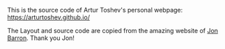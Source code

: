 This is the source code of Artur Toshev's personal webpage: https://arturtoshev.github.io/

The Layout and source code are copied from the amazing website of [Jon Barron](https://github.com/jonbarron/website). Thank you Jon!